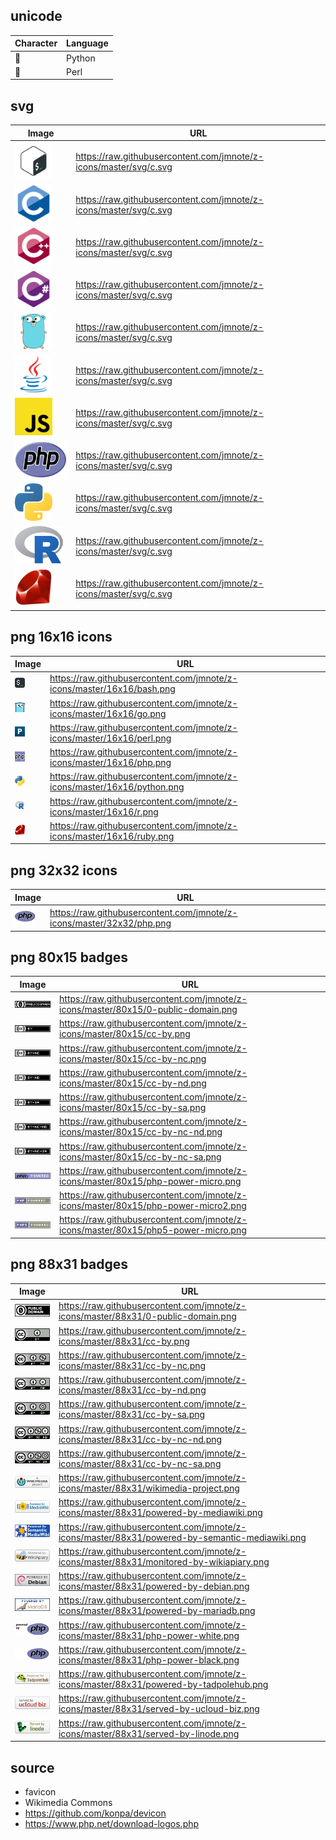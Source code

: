 ## unicode
Character | Language
--------- | --------
🐍 | Python
🐫 | Perl

## svg
Image | URL
----- | ---
<img height="60" src="./svg/bash.svg">       | https://raw.githubusercontent.com/jmnote/z-icons/master/svg/c.svg
<img height="60" src="./svg/c.svg">          | https://raw.githubusercontent.com/jmnote/z-icons/master/svg/c.svg
<img height="60" src="./svg/cpp.svg">        | https://raw.githubusercontent.com/jmnote/z-icons/master/svg/c.svg
<img height="60" src="./svg/csharp.svg">     | https://raw.githubusercontent.com/jmnote/z-icons/master/svg/c.svg
<img height="60" src="./svg/go.svg">         | https://raw.githubusercontent.com/jmnote/z-icons/master/svg/c.svg
<img height="60" src="./svg/java.svg">       | https://raw.githubusercontent.com/jmnote/z-icons/master/svg/c.svg
<img height="60" src="./svg/javascript.svg"> | https://raw.githubusercontent.com/jmnote/z-icons/master/svg/c.svg
<img height="60" src="./svg/php.svg">        | https://raw.githubusercontent.com/jmnote/z-icons/master/svg/c.svg
<img height="60" src="./svg/python.svg">     | https://raw.githubusercontent.com/jmnote/z-icons/master/svg/c.svg
<img height="60" src="./svg/r.svg">          | https://raw.githubusercontent.com/jmnote/z-icons/master/svg/c.svg
<img height="60" src="./svg/ruby.svg">       | https://raw.githubusercontent.com/jmnote/z-icons/master/svg/c.svg

## png 16x16 icons
Image | URL
----- | ---
<img src="./16x16/bash.png">   | https://raw.githubusercontent.com/jmnote/z-icons/master/16x16/bash.png
<img src="./16x16/go.png">     | https://raw.githubusercontent.com/jmnote/z-icons/master/16x16/go.png
<img src="./16x16/perl.png">   | https://raw.githubusercontent.com/jmnote/z-icons/master/16x16/perl.png
<img src="./16x16/php.png">    | https://raw.githubusercontent.com/jmnote/z-icons/master/16x16/php.png
<img src="./16x16/python.png"> | https://raw.githubusercontent.com/jmnote/z-icons/master/16x16/python.png
<img src="./16x16/r.png">      | https://raw.githubusercontent.com/jmnote/z-icons/master/16x16/r.png
<img src="./16x16/ruby.png">   | https://raw.githubusercontent.com/jmnote/z-icons/master/16x16/ruby.png

## png 32x32 icons
Image | URL
----- | ---
<img src="./32x32/php.png"> | https://raw.githubusercontent.com/jmnote/z-icons/master/32x32/php.png

## png 80x15 badges
Image | URL
----- | ---
<img src="./80x15/0-public-domain.png">  | https://raw.githubusercontent.com/jmnote/z-icons/master/80x15/0-public-domain.png
<img src="./80x15/cc-by.png">            | https://raw.githubusercontent.com/jmnote/z-icons/master/80x15/cc-by.png
<img src="./80x15/cc-by-nc.png">         | https://raw.githubusercontent.com/jmnote/z-icons/master/80x15/cc-by-nc.png
<img src="./80x15/cc-by-nd.png">         | https://raw.githubusercontent.com/jmnote/z-icons/master/80x15/cc-by-nd.png
<img src="./80x15/cc-by-sa.png">         | https://raw.githubusercontent.com/jmnote/z-icons/master/80x15/cc-by-sa.png
<img src="./80x15/cc-by-nc-nd.png">      | https://raw.githubusercontent.com/jmnote/z-icons/master/80x15/cc-by-nc-nd.png
<img src="./80x15/cc-by-nc-sa.png">      | https://raw.githubusercontent.com/jmnote/z-icons/master/80x15/cc-by-nc-sa.png   
<img src="./80x15/php-power-micro.png">  | https://raw.githubusercontent.com/jmnote/z-icons/master/80x15/php-power-micro.png
<img src="./80x15/php-power-micro2.png"> | https://raw.githubusercontent.com/jmnote/z-icons/master/80x15/php-power-micro2.png
<img src="./80x15/php5-power-micro.png"> | https://raw.githubusercontent.com/jmnote/z-icons/master/80x15/php5-power-micro.png

## png 88x31 badges
Image | URL
----- | ---
<img src="./88x31/0-public-domain.png">               | https://raw.githubusercontent.com/jmnote/z-icons/master/88x31/0-public-domain.png
<img src="./88x31/cc-by.png">                         | https://raw.githubusercontent.com/jmnote/z-icons/master/88x31/cc-by.png
<img src="./88x31/cc-by-nc.png">                      | https://raw.githubusercontent.com/jmnote/z-icons/master/88x31/cc-by-nc.png
<img src="./88x31/cc-by-nd.png">                      | https://raw.githubusercontent.com/jmnote/z-icons/master/88x31/cc-by-nd.png
<img src="./88x31/cc-by-sa.png">                      | https://raw.githubusercontent.com/jmnote/z-icons/master/88x31/cc-by-sa.png
<img src="./88x31/cc-by-nc-nd.png">                   | https://raw.githubusercontent.com/jmnote/z-icons/master/88x31/cc-by-nc-nd.png
<img src="./88x31/cc-by-nc-sa.png">                   | https://raw.githubusercontent.com/jmnote/z-icons/master/88x31/cc-by-nc-sa.png   
<img src="./88x31/wikimedia-project.png">             | https://raw.githubusercontent.com/jmnote/z-icons/master/88x31/wikimedia-project.png   
<img src="./88x31/powered-by-mediawiki.png">          | https://raw.githubusercontent.com/jmnote/z-icons/master/88x31/powered-by-mediawiki.png   
<img src="./88x31/powered-by-semantic-mediawiki.png"> | https://raw.githubusercontent.com/jmnote/z-icons/master/88x31/powered-by-semantic-mediawiki.png
<img src="./88x31/monitored-by-wikiapiary.png">       | https://raw.githubusercontent.com/jmnote/z-icons/master/88x31/monitored-by-wikiapiary.png
<img src="./88x31/powered-by-debian.png">             | https://raw.githubusercontent.com/jmnote/z-icons/master/88x31/powered-by-debian.png
<img src="./88x31/powered-by-mariadb.png">            | https://raw.githubusercontent.com/jmnote/z-icons/master/88x31/powered-by-mariadb.png
<img src="./88x31/php-power-white.png">               | https://raw.githubusercontent.com/jmnote/z-icons/master/88x31/php-power-white.png
<img src="./88x31/php-power-black.png">               | https://raw.githubusercontent.com/jmnote/z-icons/master/88x31/php-power-black.png
<img src="./88x31/powered-by-tadpolehub.png">         | https://raw.githubusercontent.com/jmnote/z-icons/master/88x31/powered-by-tadpolehub.png
<img src="./88x31/served-by-ucloud-biz.png">          | https://raw.githubusercontent.com/jmnote/z-icons/master/88x31/served-by-ucloud-biz.png   
<img src="./88x31/served-by-linode.png">              | https://raw.githubusercontent.com/jmnote/z-icons/master/88x31/served-by-linode.png

## source
* favicon
* Wikimedia Commons
* https://github.com/konpa/devicon
* https://www.php.net/download-logos.php
